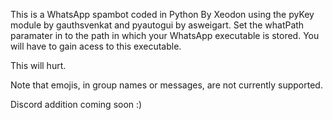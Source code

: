 This is a WhatsApp spambot coded in Python By Xeodon using the pyKey module by gauthsvenkat and pyautogui by asweigart.
Set the whatPath paramater in to the path in which your WhatsApp executable is stored. You will have to gain acess to this executable.

This will hurt.

Note that emojis, in group names or messages, are not currently supported.

Discord addition coming soon :)
